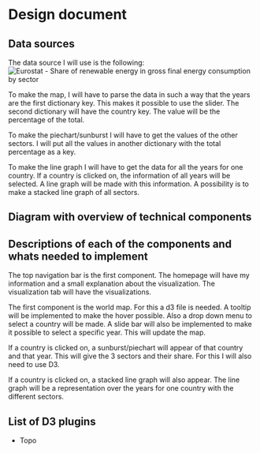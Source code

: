 # Design document

## Data sources
The data source I will use is the following:  
![Eurostat - Share of renewable energy in gross final energy consumption by sector](https://ec.europa.eu/eurostat/tgm/refreshTableAction.do?tab=table&plugin=1&pcode=sdg_07_40&language=en)

To make the map, I will have to parse the data in such a way that the years are
the first dictionary key. This makes it possible to use the slider. The second
dictionary will have the country key. The value will be the percentage of the
total.

To make the piechart/sunburst I will have to get the values of the other sectors.
I will put all the values in another dictionary with the total percentage as a
key.

To make the line graph I will have to get the data for all the years for one
country. If a country is clicked on, the information of all years will be
selected. A line graph will be made with this information. A possibility is to
make a stacked line graph of all sectors.

## Diagram with overview of technical components


## Descriptions of each of the components and whats needed to implement
The top navigation bar is the first component. The homepage will have my
information and a small explanation about the visualization. The visualization
tab will have the visualizations.

The first component is the world map. For this a d3 file is needed. A tooltip
will be implemented to make the hover possible. Also a drop down menu to select
a country will be made. A slide bar will also be implemented to make it possible
to select a specific year. This will update the map.

If a country is clicked on, a sunburst/piechart will appear of that country and
that year. This will give the 3 sectors and their share. For this I will also
need to use D3.

If a country is clicked on, a stacked line graph will also appear. The line
graph will be a representation over the years for one country with the
different sectors.

## List of D3 plugins
* Topo
